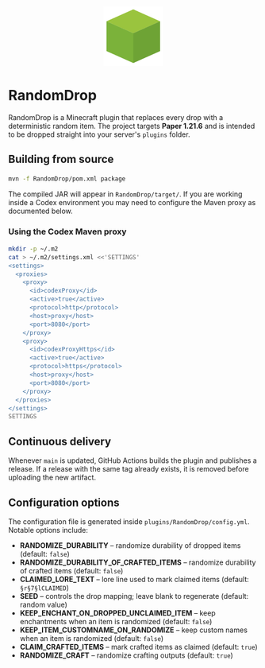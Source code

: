 <p align="center">
  <img src="logo.svg" width="120" alt="RandomDrop logo" />
</p>

# RandomDrop

RandomDrop is a Minecraft plugin that replaces every drop with a deterministic random item. The project targets **Paper 1.21.6** and is intended to be dropped straight into your server's `plugins` folder.

## Building from source

```bash
mvn -f RandomDrop/pom.xml package
```

The compiled JAR will appear in `RandomDrop/target/`. If you are working inside a Codex environment you may need to configure the Maven proxy as documented below.

### Using the Codex Maven proxy

```bash
mkdir -p ~/.m2
cat > ~/.m2/settings.xml <<'SETTINGS'
<settings>
  <proxies>
    <proxy>
      <id>codexProxy</id>
      <active>true</active>
      <protocol>http</protocol>
      <host>proxy</host>
      <port>8080</port>
    </proxy>
    <proxy>
      <id>codexProxyHttps</id>
      <active>true</active>
      <protocol>https</protocol>
      <host>proxy</host>
      <port>8080</port>
    </proxy>
  </proxies>
</settings>
SETTINGS
```

## Continuous delivery

Whenever `main` is updated, GitHub Actions builds the plugin and publishes a release. If a release with the same tag already exists, it is removed before uploading the new artifact.

## Configuration options

The configuration file is generated inside `plugins/RandomDrop/config.yml`. Notable options include:

- **RANDOMIZE_DURABILITY** – randomize durability of dropped items (default: `false`)
- **RANDOMIZE_DURABILITY_OF_CRAFTED_ITEMS** – randomize durability of crafted items (default: `false`)
- **CLAIMED_LORE_TEXT** – lore line used to mark claimed items (default: `§r§7§lCLAIMED`)
- **SEED** – controls the drop mapping; leave blank to regenerate (default: random value)
- **KEEP_ENCHANT_ON_DROPPED_UNCLAIMED_ITEM** – keep enchantments when an item is randomized (default: `false`)
- **KEEP_ITEM_CUSTOMNAME_ON_RANDOMIZE** – keep custom names when an item is randomized (default: `false`)
- **CLAIM_CRAFTED_ITEMS** – mark crafted items as claimed (default: `true`)
- **RANDOMIZE_CRAFT** – randomize crafting outputs (default: `true`)
